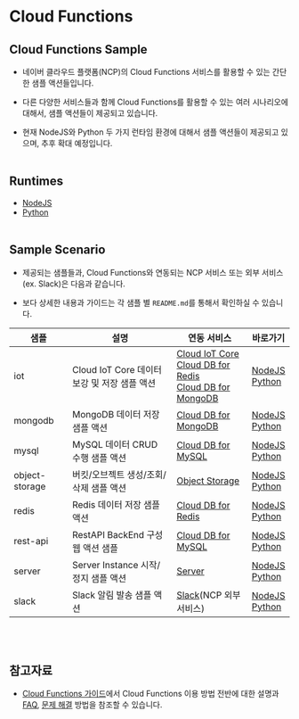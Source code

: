# Cloud Functions
## Cloud Functions Sample
+ 네이버 클라우드 플랫폼(NCP)의 Cloud Functions 서비스를 활용할 수 있는 간단한 샘플 액션들입니다.

+ 다른 다양한 서비스들과 함께 Cloud Functions를 활용할 수 있는 여러 시나리오에 대해서, 샘플 액션들이 제공되고 있습니다.

+ 현재 NodeJS와 Python 두 가지 런타임 환경에 대해서 샘플 액션들이 제공되고 있으며, 추후 확대 예정입니다.
<br></br>

## Runtimes
+ [NodeJS](https://github.com/NaverCloudPlatform/cloud-functions/tree/master/samples/nodejs)
+ [Python](https://github.com/NaverCloudPlatform/cloud-functions/tree/master/samples/python)
<br></br>

## Sample Scenario
+ 제공되는 샘플들과, Cloud Functions와 연동되는 NCP 서비스 또는 외부 서비스(ex. Slack)은 다음과 같습니다.

+ 보다 상세한 내용과 가이드는 각 샘플 별 `README.md`를 통해서 확인하실 수 있습니다.

| 샘플 | 설명 | 연동 서비스 | 바로가기 |
|---|---|---|---|
| iot | Cloud IoT Core 데이터 보강 및 저장 샘플 액션 | [Cloud IoT Core](https://www.ncloud.com/product/iot/cloudIotCore)<br/>[Cloud DB for Redis](https://www.ncloud.com/product/database/cloudDbRedis)<br/>[Cloud DB for MongoDB](https://www.ncloud.com/product/database/cloudDbMongoDB) | [NodeJS](./nodejs/iot/index.js) <br/>[Python](./python/iot/__main__.py) |
| mongodb | MongoDB 데이터 저장 샘플 액션 | [Cloud DB for MongoDB](https://www.ncloud.com/product/database/cloudDbMongoDB) | [NodeJS](./nodejs/mongodb/index.js) <br/>[Python](./python/mongodb/__main__.py) |
| mysql | MySQL 데이터 CRUD 수행 샘플 액션 | [Cloud DB for MySQL](https://www.ncloud.com/product/database/cloudDbMysql) | [NodeJS](./nodejs/mysql/db-crud) <br/>[Python](./python/mysql/db-crud) |
| object-storage | 버킷/오브젝트 생성/조회/삭제 샘플 액션 | [Object Storage](https://www.ncloud.com/product/storage/objectStorage) | [NodeJS](./nodejs/object-storage) <br/>[Python](./python/object-storage) |
| redis | Redis 데이터 저장 샘플 액션 | [Cloud DB for Redis](https://www.ncloud.com/product/database/cloudDbRedis) | [NodeJS](./nodejs/redis/index.js) <br/>[Python](./python/redis/__main__.py) |
| rest-api | RestAPI BackEnd 구성 웹 액션 샘플 | [Cloud DB for MySQL](https://www.ncloud.com/product/database/cloudDbMysql) | [NodeJS](./nodejs/rest-api/index.js) <br/>[Python](./python/rest-api/__main__.py) |
| server | Server Instance 시작/정지 샘플 액션 | [Server](https://www.ncloud.com/product/compute/server) | [NodeJS](./nodejs/server/control-server-instance/index.js) <br/>[Python](./python/server/control-server-instance/__main__.py) |
| slack | Slack 알림 발송 샘플 액션 | [Slack](https://slack.com/intl/ko-kr/)(NCP 외부 서비스) | [NodeJS](./nodejs/slack/index.js) <br/>[Python](./python/slack/__main__.py) |

<br></br>
## 참고자료
+ [Cloud Functions 가이드](https://guide.ncloud-docs.com/docs/cloudfunctions-overview)에서 Cloud Functions 이용 방법 전반에 대한 설명과 [FAQ](https://guide.ncloud-docs.com/docs/docscloudfunctions-faq), [문제 해결](https://guide.ncloud-docs.com/docs/cloudfunctions-troubleshooting) 방법을 참조할 수 있습니다.